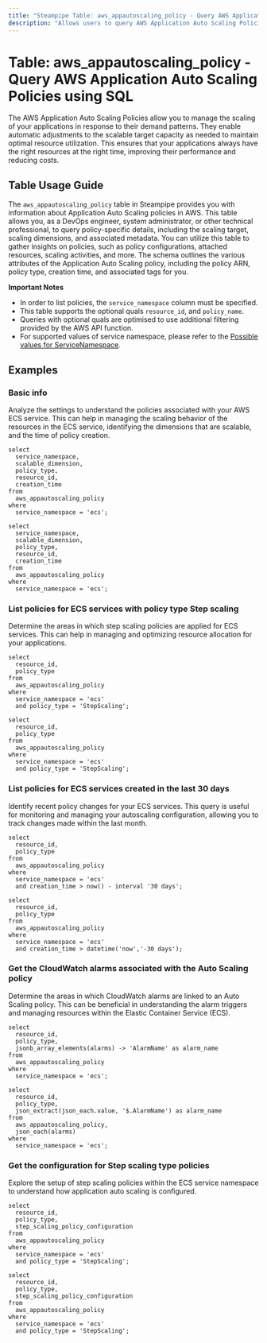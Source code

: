 ```yaml
---
title: "Steampipe Table: aws_appautoscaling_policy - Query AWS Application Auto Scaling Policies using SQL"
description: "Allows users to query AWS Application Auto Scaling Policies to obtain information about their configuration, attached resources, and other metadata."
---
```


# Table: aws_appautoscaling_policy - Query AWS Application Auto Scaling Policies using SQL

The AWS Application Auto Scaling Policies allow you to manage the scaling of your applications in response to their demand patterns. They enable automatic adjustments to the scalable target capacity as needed to maintain optimal resource utilization. This ensures that your applications always have the right resources at the right time, improving their performance and reducing costs.

## Table Usage Guide

The `aws_appautoscaling_policy` table in Steampipe provides you with information about Application Auto Scaling policies in AWS. This table allows you, as a DevOps engineer, system administrator, or other technical professional, to query policy-specific details, including the scaling target, scaling dimensions, and associated metadata. You can utilize this table to gather insights on policies, such as policy configurations, attached resources, scaling activities, and more. The schema outlines the various attributes of the Application Auto Scaling policy, including the policy ARN, policy type, creation time, and associated tags for you.

**Important Notes**
- In order to list policies, the `service_namespace` column must be specified.
- This table supports the optional quals `resource_id`, and `policy_name`.
- Queries with optional quals are optimised to use additional filtering provided by the AWS API function.
- For supported values of service namespace, please refer to the [Possible values for ServiceNamespace](https://docs.aws.amazon.com/autoscaling/application/APIReference/API_ScalingPolicy.html#autoscaling-Type-ScalingPolicy-ServiceNamespace).

## Examples

### Basic info
Analyze the settings to understand the policies associated with your AWS ECS service. This can help in managing the scaling behavior of the resources in the ECS service, identifying the dimensions that are scalable, and the time of policy creation.

```sql+postgres
select
  service_namespace,
  scalable_dimension,
  policy_type,
  resource_id,
  creation_time
from
  aws_appautoscaling_policy
where
  service_namespace = 'ecs';
```

```sql+sqlite
select
  service_namespace,
  scalable_dimension,
  policy_type,
  resource_id,
  creation_time
from
  aws_appautoscaling_policy
where
  service_namespace = 'ecs';
```

### List policies for ECS services with policy type Step scaling
Determine the areas in which step scaling policies are applied for ECS services. This can help in managing and optimizing resource allocation for your applications.

```sql+postgres
select
  resource_id,
  policy_type
from
  aws_appautoscaling_policy
where
  service_namespace = 'ecs'
  and policy_type = 'StepScaling';
```

```sql+sqlite
select
  resource_id,
  policy_type
from
  aws_appautoscaling_policy
where
  service_namespace = 'ecs'
  and policy_type = 'StepScaling';
```

### List policies for ECS services created in the last 30 days
Identify recent policy changes for your ECS services. This query is useful for monitoring and managing your autoscaling configuration, allowing you to track changes made within the last month.

```sql+postgres
select
  resource_id,
  policy_type
from
  aws_appautoscaling_policy
where
  service_namespace = 'ecs'
  and creation_time > now() - interval '30 days';
```

```sql+sqlite
select
  resource_id,
  policy_type
from
  aws_appautoscaling_policy
where
  service_namespace = 'ecs'
  and creation_time > datetime('now','-30 days');
```

### Get the CloudWatch alarms associated with the Auto Scaling policy
Determine the areas in which CloudWatch alarms are linked to an Auto Scaling policy. This can be beneficial in understanding the alarm triggers and managing resources within the Elastic Container Service (ECS).

```sql+postgres
select
  resource_id,
  policy_type,
  jsonb_array_elements(alarms) -> 'AlarmName' as alarm_name
from
  aws_appautoscaling_policy
where
  service_namespace = 'ecs';
```

```sql+sqlite
select
  resource_id,
  policy_type,
  json_extract(json_each.value, '$.AlarmName') as alarm_name
from
  aws_appautoscaling_policy,
  json_each(alarms)
where
  service_namespace = 'ecs';
```

### Get the configuration for Step scaling type policies
Explore the setup of step scaling policies within the ECS service namespace to understand how application auto scaling is configured.

```sql+postgres
select
  resource_id,
  policy_type,
  step_scaling_policy_configuration
from
  aws_appautoscaling_policy
where
  service_namespace = 'ecs'
  and policy_type = 'StepScaling';
```

```sql+sqlite
select
  resource_id,
  policy_type,
  step_scaling_policy_configuration
from
  aws_appautoscaling_policy
where
  service_namespace = 'ecs'
  and policy_type = 'StepScaling';
```